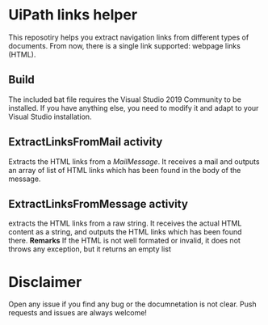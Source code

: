 # UiPath links helper
This reposotiry helps you extract navigation links from different types of documents. From now, there is a single link supported: webpage links (HTML).

## Build
The included bat file requires the Visual Studio 2019 Community to be installed. If you have anything else, you need to modify it and adapt to your Visual Studio installation.

## ExtractLinksFromMail activity
Extracts the HTML links from a *MailMessage*. It receives a mail and outputs an array of list of HTML links which has been found in the body of the message.

## ExtractLinksFromMessage activity
extracts the HTML links from a raw string. It receives the actual HTML content as a string, and outputs the HTML links which has been found there.
__Remarks__ 
If the HTML is not well formated or invalid, it does not throws any exception, but it returns an empty list

# Disclaimer
Open any issue if you find any bug or the documnetation is not clear. Push requests and issues are always welcome!
